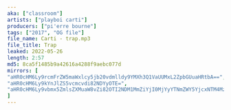 ```yaml
---
aka: ["classroom"]
artists: ["playboi carti"]
producers: ["pi'erre bourne"]
tags: ["2017", "OG file"]
file_name: Carti - trap.mp3
file_title: Trap
leaked: 2022-05-26
length: 2:57
md5: 8ca5f1485b9a42616a4288f9aebc077d
mirrors: [
"aHR0cHM6Ly9rcmFrZW5maWxlcy5jb20vdmlldy9YMXh3Q1VaUUMxL2ZpbGUuaHRtbA==",
"aHR0cHM6Ly9kYnJlZS5vcmcvdi82NDYyOTE=",
"aHR0cHM6Ly9vbmx5ZmlsZXMuaW8vZi82OTI2NDM1MmZiYjI0MjYyYTNmZWY5YjcxNTM4MzkwYw=="
]
---
```

